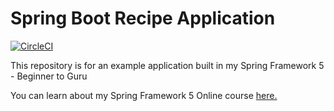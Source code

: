 # Spring Boot Recipe Application

[![CircleCI](https://circleci.com/gh/LorisSecuro/spring5-recipe-app.svg?style=svg)](https://circleci.com/gh/LorisSecuro/spring5-recipe-app)

This repository is for an example application built in my Spring Framework 5 - Beginner to Guru

You can learn about my Spring Framework 5 Online course [here.](https://go.springframework.guru/spring-framework-5-online-course)
